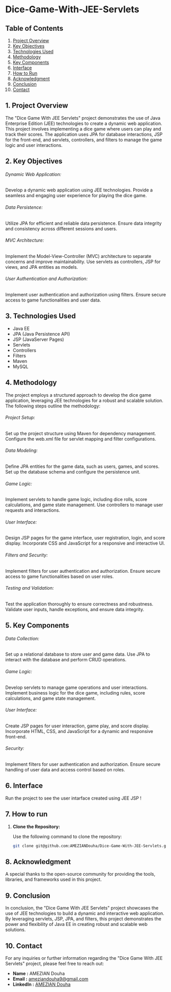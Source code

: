 # Dice-Game-With-JEE-Servlets

## Table of Contents

01. [Project Overview](#1-project-overview)
02. [Key Objectives](#2-key-bjectives)
03. [Technologies Used](#3-technologies-used)
04. [Methodology](#4-methodology)
05. [Key Components](#5-key-components)
06. [Interface](#6-interface)
07. [How to Run](#7-how-to-run)
08. [Acknowledgment](#8-acknowledgment)
09. [Conclusion](#9-conclusion)
10. [Contact](#10-contact)

## 1. Project Overview

The "Dice Game With JEE Servlets" project demonstrates the use of Java Enterprise Edition (JEE) technologies to create a dynamic web application. This project involves implementing a dice game where users can play and track their scores. The application uses JPA for database interactions, JSP for the front-end, and servlets, controllers, and filters to manage the game logic and user interactions.

## 2. Key Objectives


###### Dynamic Web Application:
Develop a dynamic web application using JEE technologies.
Provide a seamless and engaging user experience for playing the dice game.

###### Data Persistence:
Utilize JPA for efficient and reliable data persistence.
Ensure data integrity and consistency across different sessions and users.

###### MVC Architecture:
Implement the Model-View-Controller (MVC) architecture to separate concerns and improve maintainability.
Use servlets as controllers, JSP for views, and JPA entities as models.

###### User Authentication and Authorization:
Implement user authentication and authorization using filters.
Ensure secure access to game functionalities and user data.

## 3. Technologies Used

- Java EE
- JPA (Java Persistence API)
- JSP (JavaServer Pages)
- Servlets
- Controllers
- Filters
- Maven
- MySQL 

## 4. Methodology

The project employs a structured approach to develop the dice game application, leveraging JEE technologies for a robust and scalable solution. The following steps outline the methodology:

###### Project Setup:
Set up the project structure using Maven for dependency management.
Configure the web.xml file for servlet mapping and filter configurations.

###### Data Modeling:
Define JPA entities for the game data, such as users, games, and scores.
Set up the database schema and configure the persistence unit.

###### Game Logic:
Implement servlets to handle game logic, including dice rolls, score calculations, and game state management.
Use controllers to manage user requests and interactions.

###### User Interface:
Design JSP pages for the game interface, user registration, login, and score display.
Incorporate CSS and JavaScript for a responsive and interactive UI.

###### Filters and Security:
Implement filters for user authentication and authorization.
Ensure secure access to game functionalities based on user roles.

###### Testing and Validation:
Test the application thoroughly to ensure correctness and robustness.
Validate user inputs, handle exceptions, and ensure data integrity.
## 5. Key Components
###### Data Collection:
Set up a relational database to store user and game data.
Use JPA to interact with the database and perform CRUD operations.

###### Game Logic:
Develop servlets to manage game operations and user interactions.
Implement business logic for the dice game, including rules, score calculations, and game state management.

###### User Interface:
Create JSP pages for user interaction, game play, and score display.
Incorporate HTML, CSS, and JavaScript for a dynamic and responsive front-end.

###### Security:
Implement filters for user authentication and authorization.
Ensure secure handling of user data and access control based on roles.
## 6. Interface
Run the project to see the user intarface created using JEE JSP !


## 7. How to run
1. **Clone the Repository:**

   Use the following command to clone the repository:

   ```bash
   git clone git@github.com:AMEZIANDouha/Dice-Game-With-JEE-Servlets.git
   
## 8. Acknowledgment
A special thanks to the open-source community for providing the tools, libraries, and frameworks used in this project.
## 9. Conclusion
In conclusion, the "Dice Game With JEE Servlets" project showcases the use of JEE technologies to build a dynamic and interactive web application. By leveraging servlets, JSP, JPA, and filters, this project demonstrates the power and flexibility of Java EE in creating robust and scalable web solutions.

## 10. Contact

For any inquiries or further information regarding the "Dice Game With JEE Servlets" project, please feel free to reach out:

- **Name      :**    AMEZIAN Douha  
- **Email     :**   [ameziandouha9@gmail.com](ameziandouha9@gmail.com)  
- **LinkedIn  :**  [AMEZIAN Douha](https://www.linkedin.com/in/douha-amezian-033629280/)  

